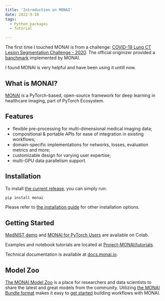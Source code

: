 ```yaml
---
title: 'Introduction on MONAI'
date: 2022-9-10
tags:
  - Python packages
  - Tutorial

---
```


The first time I touched MONAI is from a challenge: [COVID-19 Lung CT Lesion Segmentation Challenge - 2020](https://covid-segmentation.grand-challenge.org/).
The official originizer provided a [banchmark](https://github.com/Project-MONAI/tutorials/tree/main/3d_segmentation/challenge_baseline) implemented by MONAI.

I found MONAI is very helpful and have been using it untill now.

## What is MONAI?
[MONAI](https://github.com/Project-MONAI/MONAI) is a PyTorch-based, open-source framework for deep learning in healthcare imaging, part of PyTorch Ecosystem. 


## Features

- flexible pre-processing for multi-dimensional medical imaging data;
- compositional & portable APIs for ease of integration in existing workflows;
- domain-specific implementations for networks, losses, evaluation metrics and more;
- customizable design for varying user expertise;
- multi-GPU data parallelism support.


## Installation

To install [the current release](https://pypi.org/project/monai/), you can simply run:

```bash
pip install monai
```

Please refer to [the installation guide](https://docs.monai.io/en/latest/installation.html) for other installation options.

## Getting Started

[MedNIST demo](https://colab.research.google.com/drive/1wy8XUSnNWlhDNazFdvGBHLfdkGvOHBKe) and [MONAI for PyTorch Users](https://colab.research.google.com/drive/1boqy7ENpKrqaJoxFlbHIBnIODAs1Ih1T) are available on Colab.

Examples and notebook tutorials are located at [Project-MONAI/tutorials](https://github.com/Project-MONAI/tutorials).

Technical documentation is available at [docs.monai.io](https://docs.monai.io).

## Model Zoo
[The MONAI Model Zoo](https://github.com/Project-MONAI/model-zoo) is a place for researchers and data scientists to share the latest and great models from the community.
Utilizing [the MONAI Bundle format](https://docs.monai.io/en/latest/bundle_intro.html) makes it easy to [get started](https://github.com/Project-MONAI/tutorials/tree/main/model_zoo) building workflows with MONAI.